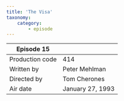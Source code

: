 ```yaml
---
title: 'The Visa'
taxonomy:
    category:
        - episode
---
```


| Episode 15 | |
|-----------------|--------------------------------|
| Production code | 414                            |
| Written by      | Peter Mehlman |
| Directed by     | Tom Cherones                   |
| Air date        | January 27, 1993                   |
